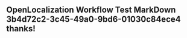 <properties
ms.topic="hero-topic"
ms.test1="hero-topic"
ms.test2="test"/>

## OpenLocalization Workflow Test MarkDown 3b4d72c2-3c45-49a0-9bd6-01030c84ece4 thanks!
